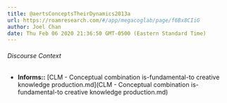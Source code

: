 ```yaml
---
title: @aertsConceptsTheirDynamics2013a
url: https://roamresearch.com/#/app/megacoglab/page/f6Bx8CIiG
author: Joel Chan
date: Thu Feb 06 2020 21:36:50 GMT-0500 (Eastern Standard Time)
---
```




###### Discourse Context

- **Informs::** [CLM - Conceptual combination is-fundamental-to creative knowledge production.md](CLM - Conceptual combination is-fundamental-to creative knowledge production.md)

